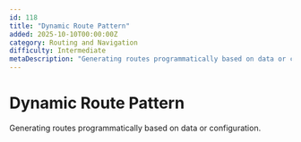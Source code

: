 ```yaml
---
id: 118
title: "Dynamic Route Pattern"
added: 2025-10-10T00:00:00Z
category: Routing and Navigation
difficulty: Intermediate
metaDescription: "Generating routes programmatically based on data or configuration."
---
```


# Dynamic Route Pattern

Generating routes programmatically based on data or configuration.
